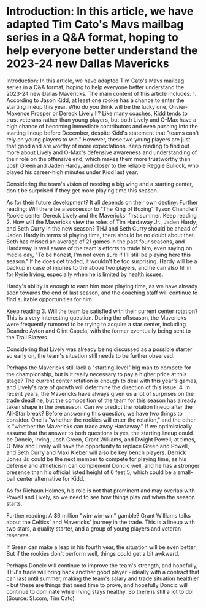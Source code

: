 # Introduction: In this article, we have adapted Tim Cato's Mavs mailbag series in a Q&A format, hoping to help everyone better understand the 2023-24 new Dallas Mavericks 
 Introduction: In this article, we have adapted Tim Cato's Mavs mailbag series in a Q&A format, hoping to help everyone better understand the 2023-24 new Dallas Mavericks. The main content of this article includes: 1. According to Jason Kidd, at least one rookie has a chance to enter the starting lineup this year. Who do you think will be the lucky one, Olivier-Maxence Prosper or Dereck Lively II? Like many coaches, Kidd tends to trust veterans rather than young players, but both Lively and O-Max have a high chance of becoming immediate contributors and even pushing into the starting lineup before December, despite Kidd's statement that "teams can't rely on young players to win." However, these two young players are just that good and are worthy of more expectations. Keep reading to find out more about Lively and O-Max's defensive awareness and understanding of their role on the offensive end, which makes them more trustworthy than Josh Green and Jaden Hardy, and closer to the reliable Reggie Bullock, who played his career-high minutes under Kidd last year.

Considering the team's vision of needing a big wing and a starting center, don't be surprised if they get more playing time this season.

As for their future development? It all depends on their own destiny. Further reading: Will there be a successor to "The King of Boxing" Tyson Chandler? Rookie center Dereck Lively and the Mavericks' first summer. Keep reading 2. How will the Mavericks view the roles of Tim Hardaway Jr., Jaden Hardy, and Seth Curry in the new season? THJ and Seth Curry should be ahead of Jaden Hardy in terms of playing time, there should be no doubt about that. Seth has missed an average of 21 games in the past four seasons, and Hardaway is well aware of the team's efforts to trade him, even saying on media day, "To be honest, I'm not even sure if I'll still be playing here this season." If he does get traded, it wouldn't be too surprising. Hardy will be a backup in case of injuries to the above two players, and he can also fill in for Kyrie Irving, especially when he is limited by health issues.

Hardy's ability is enough to earn him more playing time, as we have already seen towards the end of last season, and the coaching staff will continue to find suitable opportunities for him.

Keep reading 3. Will the team be satisfied with their current center rotation? This is a very interesting question. During the offseason, the Mavericks were frequently rumored to be trying to acquire a star center, including Deandre Ayton and Clint Capela, with the former eventually being sent to the Trail Blazers.

Considering that Lively was already being discussed as a possible starter so early on, the team's situation still needs to be further observed.

Perhaps the Mavericks still lack a "starting-level" big man to compete for the championship, but is it really necessary to pay a higher price at this stage? The current center rotation is enough to deal with this year's games, and Lively's rate of growth will determine the direction of this issue. 4. In recent years, the Mavericks have always given us a lot of surprises on the trade deadline, but the composition of the team for this season has already taken shape in the preseason. Can we predict the rotation lineup after the All-Star break? Before answering this question, we have two things to consider. One is "whether the rookies will enter the rotation," and the other is "whether the Mavericks can trade away Hardaway." If we optimistically assume that the answer to both questions is yes, the starting lineup could be Doncic, Irving, Josh Green, Grant Williams, and Dwight Powell; at times, O-Max and Lively will have the opportunity to replace Green and Powell, and Seth Curry and Maxi Kleber will also be key bench players. Derrick Jones Jr. could be the next member to compete for playing time, as his defense and athleticism can complement Doncic well, and he has a stronger presence than his official listed height of 6 feet 5, which could be a small-ball center alternative for Kidd.

As for Richaun Holmes, his role is not that prominent and may overlap with Powell and Lively, so we need to see how things play out when the season starts.

Further reading: A $6 million "win-win-win" gamble? Grant Williams talks about the Celtics' and Mavericks' journey in the trade. This is a lineup with two stars, a quality starter, and a group of young players and veteran reserves.

If Green can make a leap in his fourth year, the situation will be even better. But if the rookies don't perform well, things could get a bit awkward.

Perhaps Doncic will continue to improve the team's strength, and hopefully, THJ's trade will bring back another good player - ideally with a contract that can last until summer, making the team's salary and trade situation healthier - but these are things that need time to prove, and hopefully Doncic will continue to dominate while Irving stays healthy. So there is still a lot to do! (Source: SI.com, Tim Cato)